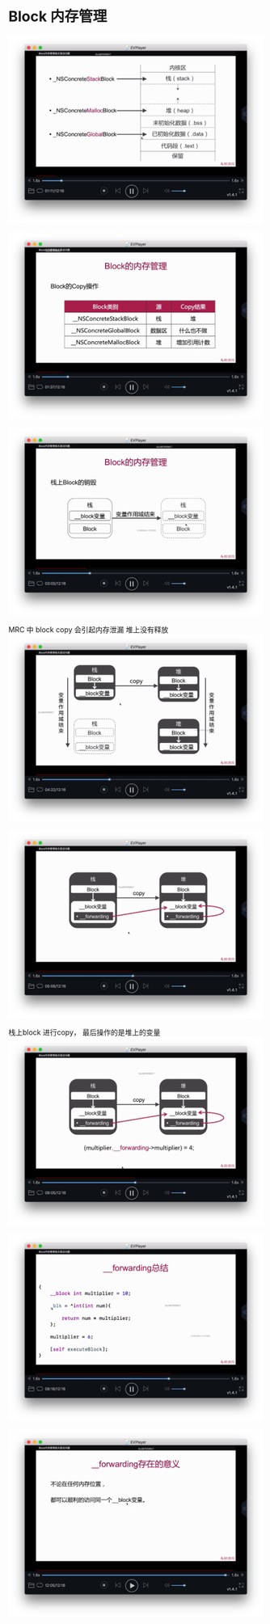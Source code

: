 # Block 内存管理

![-w880](media/15715458700215/15715458871913.jpg)

![-w880](media/15715458700215/15715459042686.jpg)

![-w880](media/15715458700215/15715459688366.jpg)


MRC 中 block copy 会引起内存泄漏 堆上没有释放
![-w880](media/15715458700215/15715460173230.jpg)


![-w880](media/15715458700215/15715461206448.jpg)

栈上block 进行copy， 最后操作的是堆上的变量
![-w880](media/15715458700215/15715461259166.jpg)


![-w880](media/15715458700215/15715462098955.jpg)

![-w880](media/15715458700215/15715466012500.jpg)
